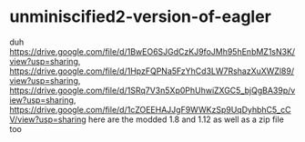 # unminiscified2-version-of-eagler
duh
https://drive.google.com/file/d/1BwEO6SJGdCzKJ9foJMh95hEnbMZ1sN3K/view?usp=sharing, 
https://drive.google.com/file/d/1HpzFQPNa5FzYhCd3LW7RshazXuXWZl89/view?usp=sharing, 
https://drive.google.com/file/d/1SRq7V3n5Xp0PhUhwiZXGC5_bjQgBA39p/view?usp=sharing, 
https://drive.google.com/file/d/1cZOEEHAJJgF9WWKzSp9UqDyhbhC5_cCV/view?usp=sharing
here are the modded 1.8 and 1.12 as well as a zip file too
